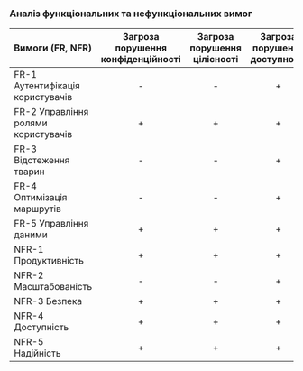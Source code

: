 ### Аналіз функціональних та нефункціональних вимог

| Вимоги (FR, NFR) | Загроза  порушення конфіденційності | Загроза порушення цілісності | Загроза порушення доступності |
|:-------------|:-----------:|:------------:|:------------:|
|FR-1 Аутентифікація користувачів|-|-|+|
|FR-2 Управління ролями користувачів|+|+|+|
|FR-3 Відстеження тварин|-|-|+|
|FR-4 Оптимізація маршрутів|-|-|+|
|FR-5 Управління даними|+|+|+|
|NFR-1 Продуктивність|+|+|+|
|NFR-2 Масштабованість|-|-|+|
|NFR-3 Безпека|+|+|+|
|NFR-4 Доступність|+|+|+|
|NFR-5 Надійність|+|+|+|
